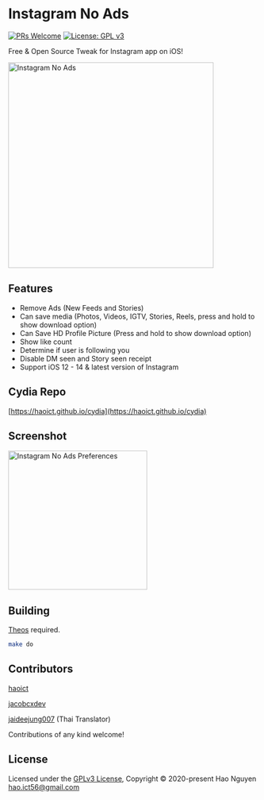# Instagram No Ads

[![PRs Welcome](https://img.shields.io/badge/PRs-welcome-brightgreen.svg?style=flat-square)](http://makeapullrequest.com)
[![License: GPL v3](https://img.shields.io/badge/License-GPLv3-blue.svg)](https://www.gnu.org/licenses/gpl-3.0)

Free & Open Source Tweak for Instagram app on iOS!

<img src="https://haoict.github.io/cydia/images/instanoads.jpg" alt="Instagram No Ads" width="414"/>

## Features
- Remove Ads (New Feeds and Stories)
- Can save media (Photos, Videos, IGTV, Stories, Reels, press and hold to show download option)
- Can Save HD Profile Picture (Press and hold to show download option)
- Show like count
- Determine if user is following you
- Disable DM seen and Story seen receipt
- Support iOS 12 - 14 & latest version of Instagram

## Cydia Repo

[https://haoict.github.io/cydia](https://haoict.github.io/cydia)

## Screenshot

<img src="https://haoict.github.io/cydia/images/instanoadspref.png" alt="Instagram No Ads Preferences" width="280"/>

## Building

[Theos](https://github.com/theos/theos) required.

```bash
make do
```

## Contributors

[haoict](https://github.com/haoict)

[jacobcxdev](https://github.com/jacobcxdev)

[jaideejung007](https://github.com/jaideejung007) (Thai Translator)

Contributions of any kind welcome!

## License

Licensed under the [GPLv3 License](./LICENSE), Copyright © 2020-present Hao Nguyen <hao.ict56@gmail.com>

